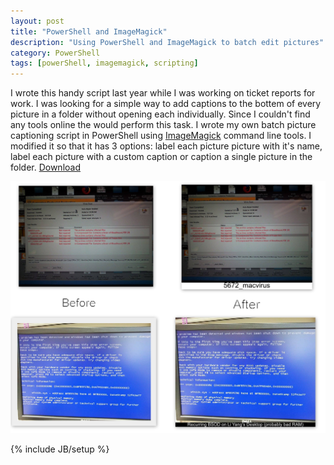 ```yaml
---
layout: post
title: "PowerShell and ImageMagick"
description: "Using PowerShell and ImageMagick to batch edit pictures"
category: PowerShell
tags: [powerShell, imagemagick, scripting]
---
```

<p>I wrote this handy script last year while I was working on ticket reports for work. I was looking for a simple way to add captions to the bottem of every picture in a folder without opening each individually. Since I couldn't find any tools online the would perform this task. I wrote my own batch picture captioning script in PowerShell using 
<a href="http://www.imagemagick.org/script/binary-releases.php#windows">ImageMagick</a> command line tools. I modified it so that it has 3 options: label each picture picture with it's name, label each picture with a custom caption or caption a single picture in the folder. <a href="/assets/labeler.ps1">Download</a> </p>
<script type='text/javascript' src='//www.gistfy.com/github/gist/637235ed815f9e204218?slice=1:30&lang=powershell&style=monokai_sublime'></script>
<img src="/assets/images/Imagemagick.jpg" alt="broke">


{% include JB/setup %}
